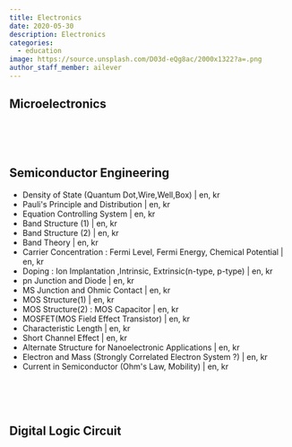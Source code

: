 ```yaml
---
title: Electronics
date: 2020-05-30
description: Electronics
categories:
  - education
image: https://source.unsplash.com/D03d-eQg8ac/2000x1322?a=.png
author_staff_member: ailever
---
```


## Microelectronics

<br><br><br>
## Semiconductor Engineering
- Density of State (Quantum Dot,Wire,Well,Box) | en, kr
- Pauli's Principle and Distribution | en, kr
- Equation Controlling System | en, kr
- Band Structure (1) | en, kr
- Band Structure (2) | en, kr
- Band Theory | en, kr
- Carrier Concentration : Fermi Level, Fermi Energy, Chemical Potential | en, kr
- Doping : Ion Implantation ,Intrinsic, Extrinsic(n-type, p-type) | en, kr
- pn Junction and Diode | en, kr
- MS Junction and Ohmic Contact | en, kr
- MOS Structure(1) | en, kr
- MOS Structure(2) : MOS Capacitor | en, kr
- MOSFET(MOS Field Effect Transistor) | en, kr
- Characteristic Length | en, kr
- Short Channel Effect | en, kr
- Alternate Structure for Nanoelectronic Applications | en, kr
- Electron and Mass (Strongly Correlated Electron System ?) | en, kr
- Current in Semiconductor (Ohm's Law, Mobility) | en, kr


<br><br><br>
## Digital Logic Circuit

<br><br><br>
